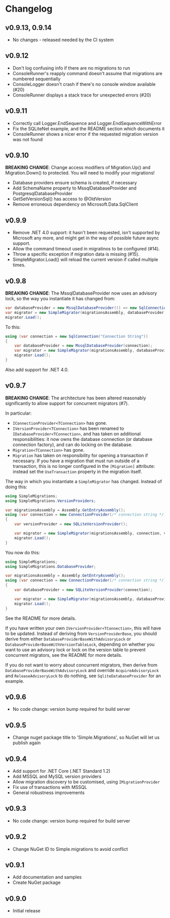 Changelog
=========

v0.9.13, 0.9.14
---------------

 - No changes - released needed by the CI system

v0.9.12
-------

 - Don't log confusing info if there are no migrations to run
 - ConsoleRunner's reapply command doesn't assume that migrations are numbered sequentially
 - ConsoleLogger doesn't crash if there's no console window available (#20)
 - ConsoleRunner displays a stack trace for unexpected errors (#20)

v0.9.11
-------

 - Correctly call Logger.EndSequence and Logger.EndSequenceWithError
 - Fix the SQLiteNet example, and the README section which documents it
 - ConsoleRunner shows a nicer error if the requested migration version was not found

v0.9.10
-------

**BREAKING CHANGE**: Change access modifiers of Migration.Up() and Migration.Down() to protected. You will need to modify your migrations!

 - Database providers ensure schema is created, if necessary
 - Add SchemaName property to MssqlDatabaseProvider and PostgresqlDatabaseProvider
 - GetSetVersionSql() has access to @OldVersion
 - Remove erroneous dependency on Microsoft.Data.SqlClient

v0.9.9
------

 - Remove .NET 4.0 support: it hasn't been requested, isn't supported by Microsoft any more, and might get in the way of possible future async support.
 - Allow the command timeout used in migratinos to be configured (#14).
 - Throw a specific exception if migration data is missing (#15).
 - SimpleMigrator.Load() will reload the current version if called multiple times.

v0.9.8
------

**BREAKING CHANGE**: The MssqlDatabaseProvider now uses an advisory lock, so the way you instantiate it has changed from:

```csharp
var databaseProvider = new MssqlDatabaseProvider(() => new SqlConnection("Connection String"));
var migrator = new SimpleMigrator(migrationsAssembly, databaseProvider);
migrator.Load();
```

To this:

```csharp
using (var connection = new SqlConnection("Connection String"))
{
    var databaseProvider = new MssqlDatabaseProvider(connection);
    var migrator = new SimpleMigrator(migrationsAssembly, databaseProvider);
    migrator.Load();
}
```

Also add support for .NET 4.0.

v0.9.7
------

**BREAKING CHANGE**: The architecture has been altered reasonably significantly to allow support for concurrent migrators (#7).

In particular:

   - `IConnectionProvider<TConnection>` has gone.
   - `IVersionProvider<TConnection>` has been renamed to `IDatabaseProvider<TConnection>`, and has taken on additional responsibilities: it now owns the database connection (or database connection factory), and can do locking on the database.
   - `Migration<TConnection>` has gone.
   - `Migration` has taken on responsibility for opening a transaction if necessary. If you have a migration that must run outside of a transaction, this is no longer configured in the `[Migration]` attribute: instead set the `UseTransaction` property in the migration itself.

The way in which you instantiate a `SimpleMigrator` has changed. Instead of doing this:

```csharp
using SimpleMigrations;
using SimpleMigrations.VersionProviders;

var migrationsAssembly = Assembly.GetEntryAssembly();
using (var connection = new ConnectionProvider(/* connection string */))
{
    var versionProvider = new SQLiteVersionProvider();

    var migrator = new SimpleMigrator(migrationsAssembly, connection, versionProvider);
    migrator.Load();
}
```

You now do this:

```csharp
using SimpleMigrations;
using SimpleMigrations.DatabaseProvider;

var migrationsAssembly = Assembly.GetEntryAssembly();
using (var connection = new ConnectionProvider(/* connection string */))
{
    var databaseProvider = new SQLiteVersionProvider(connection);

    var migrator = new SimpleMigrator(migrationsAssembly, databaseProvider);
    migrator.Load();
}
```

See the README for more details.

If you have written your own `IVersionProvider<TConnection>`, this will have to be updated.
Instead of deriving from `VersionProviderBase`, you should derive from either `DatabaseProviderBaseWithAdvisoryLock` or `DatabaseProviderBaseWithVersionTableLock`, depending on whether you want to use an advisory lock or lock on the version table to prevent concurrent migrators, see the README for more details.

If you do not want to worry about concurrent migrators, then derive from `DatabaseProviderBaseWithAdvisoryLock` and override `AcquireAdvisoryLock` and `ReleaseAdvisoryLock` to do nothing, see `SqliteDatabaseProvider` for an example.




v0.9.6
------

 - No code change: version bump required for build server

v0.9.5
------

 - Change nuget package title to 'Simple.Migrations', so NuGet will let us publish again

v0.9.4
------

 - Add support for .NET Core (.NET Standard 1.2)
 - Add MSSQL and MySQL version providers
 - Allow migration discovery to be customised, using `IMigrationProvider`
 - Fix use of transactions with MSSQL
 - General robustness improvements

v0.9.3
------

 - No code change: version bump required for build server

v0.9.2
------

 - Change NuGet ID to Simple.migrations to avoid conflict

v0.9.1
------

 - Add documentation and samples
 - Create NuGet package
 
v0.9.0
------

 - Initial release